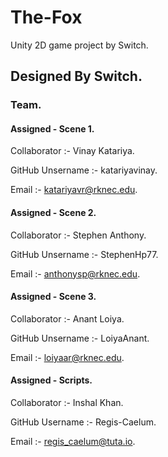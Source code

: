 # The-Fox
Unity 2D game project by Switch.


## Designed By Switch.

### Team.

#### Assigned - Scene 1.

Collaborator :- Vinay Katariya.

GitHub Unsername :- katariyavinay.

Email :- katariyavr@rknec.edu.

#### Assigned - Scene 2.

Collaborator :- Stephen Anthony.

GitHub Unsername :- StephenHp77.

Email :- anthonysp@rknec.edu.

#### Assigned - Scene 3.

Collaborator :- Anant Loiya.

GitHub Unsername :- LoiyaAnant.

Email :- loiyaar@rknec.edu.

#### Assigned - Scripts.

Collaborator :- Inshal Khan.

GitHub Username :- Regis-Caelum.

Email :- regis_caelum@tuta.io.
